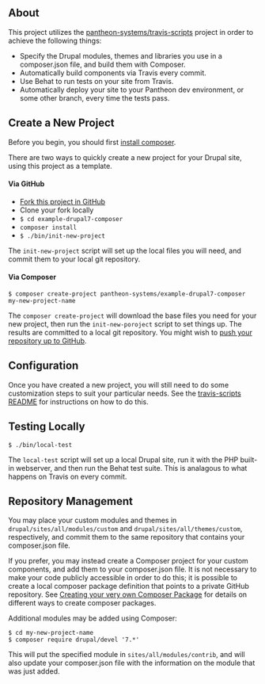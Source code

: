 ## About

This project utilizes the [pantheon-systems/travis-scripts](https://github.com/pantheon-systems/travis-scripts) project in order to achieve the following things:

* Specify the Drupal modules, themes and libraries you use in a composer.json file, and build them with Composer.
* Automatically build components via Travis every commit.
* Use Behat to run tests on your site from Travis.
* Automatically deploy your site to your Pantheon dev environment, or some other branch, every time the tests pass.

## Create a New Project

Before you begin, you should first [install composer](https://getcomposer.org/doc/00-intro.md#installation-linux-unix-osx).

There are two ways to quickly create a new project for your Drupal site, using this project as a template.

#### Via GitHub

* [Fork this project in GitHub](https://github.com/pantheon-systems/example-drupal7-composer#fork-destination-box)
* Clone your fork locally
* `$ cd example-drupal7-composer`
* `composer install`
* `$ ./bin/init-new-project`

The `init-new-project` script will set up the local files you will need, and commit them to your local git repository.

#### Via Composer
```
$ composer create-project pantheon-systems/example-drupal7-composer my-new-project-name
```

The `composer create-project` will download the base files you need for your new project, then run the `init-new-poroject` script to set things up.  The results are committed to a local git repository.  You might wish to [push your repository up to GitHub](https://help.github.com/articles/adding-an-existing-project-to-github-using-the-command-line/).

## Configuration

Once you have created a new project, you will still need to do some customization steps to suit your  particular needs.  See the [travis-scripts README](https://github.com/pantheon-systems/travis-scripts) for instructions on how to do this.

## Testing Locally
```
$ ./bin/local-test
```

The `local-test` script will set up a local Drupal site, run it with the PHP built-in webserver, and then run the Behat test suite.  This is analagous to what happens on Travis on every commit.

## Repository Management

You may place your custom modules and themes in `drupal/sites/all/modules/custom` and `drupal/sites/all/themes/custom`, respectively, and commit them to the same repository that contains your composer.json file.

If you prefer, you may instead create a Composer project for your custom components, and add them to your composer.json file.  It is not necessary to make your code publicly accessible in order to do this; it is possible to create a local composer package definition that points to a private GitHub repository. See [Creating your very own Composer Package](https://knpuniversity.com/screencast/question-answer-day/create-composer-package) for details on different ways to create composer packages.

Additional modules may be added using Composer:
```
$ cd my-new-project-name
$ composer require drupal/devel '7.*'
```
This will put the specified module in `sites/all/modules/contrib`, and will also update your composer.json file with the information on the module that was just added.

